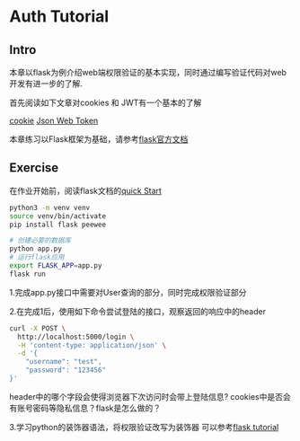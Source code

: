 # Auth Tutorial
## Intro
本章以flask为例介绍web端权限验证的基本实现，同时通过编写验证代码对web开发有进一步的了解.

首先阅读如下文章对cookies 和 JWT有一个基本的了解

[cookie](https://javascript.ruanyifeng.com/bom/cookie.html)
[Json Web Token](http://www.ruanyifeng.com/blog/2018/07/json_web_token-tutorial.html)

本章练习以Flask框架为基础，请参考[flask官方文档](https://flask.palletsprojects.com/en/1.1.x/quickstart/#)

## Exercise
在作业开始前，阅读flask文档的[quick Start](https://dormousehole.readthedocs.io/en/latest/quickstart.html#)

```bash
python3 -m venv venv
source venv/bin/activate
pip install flask peewee
```

```bash
# 创建必要的数据库
python app.py
# 运行flask应用
export FLASK_APP=app.py
flask run
```

1.完成app.py接口中需要对User查询的部分，同时完成权限验证部分

2.在完成1后，使用如下命令尝试登陆的接口，观察返回的响应中的header
```bash
curl -X POST \
  http://localhost:5000/login \
  -H 'content-type: application/json' \
  -d '{
	"username": "test",
	"password": "123456"
}'
```
header中的哪个字段会使得浏览器下次访问时会带上登陆信息?
cookies中是否会有账号密码等隐私信息？flask是怎么做的？

3.学习python的装饰器语法，将权限验证改写为装饰器
可以参考[flask tutorial](https://dormousehole.readthedocs.io/en/latest/tutorial/views.html#id6)